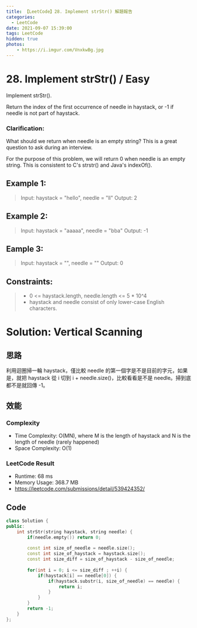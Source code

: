 ```yaml
---
title: 【LeetCode】28. Implement strStr() 解題報告
categories:
  - LeetCode
date: 2021-09-07 15:39:00
tags: LeetCode
hidden: true
photos:
    - https://i.imgur.com/VnxkwBg.jpg
---
```


# 28. Implement strStr() / Easy

Implement strStr().

Return the index of the first occurrence of needle in haystack, or -1 if needle is not part of haystack.

### Clarification:

What should we return when needle is an empty string? This is a great question to ask during an interview.

For the purpose of this problem, we will return 0 when needle is an empty string. This is consistent to C's strstr() and Java's indexOf().

 
<!-- more -->

## Example 1:
> Input: haystack = "hello", needle = "ll"
> Output: 2

## Example 2:
> Input: haystack = "aaaaa", needle = "bba"
> Output: -1

## Eample 3:
> Input: haystack = "", needle = ""
> Output: 0

## Constraints:
> - 0 <= haystack.length, needle.length <= 5 * 10^4
> - haystack and needle consist of only lower-case English characters.

# Solution: Vertical Scanning

## 思路

利用迴圈掃一輪 haystack，僅比較 needle 的第一個字是不是目前的字元，如果是，就把 haystack 從 i 切到 i + needle.size()，比較看看是不是 needle。掃到底都不是就回傳 -1。

## 效能

### Complexity 
- Time Complexity: O(MN), where M is the length of haystack and N is the length of needle (rarely happened)
- Space Complexity: O(1)

### LeetCode Result
- Runtime: 68 ms
- Memory Usage: 368.7 MB 
- https://leetcode.com/submissions/detail/539424352/

## Code 
```cpp
class Solution {
public:
    int strStr(string haystack, string needle) {
        if(needle.empty()) return 0;
        
        const int size_of_needle = needle.size();
        const int size_of_haystack = haystack.size();
        const int size_diff = size_of_haystack - size_of_needle;
        
        for(int i = 0; i <= size_diff ; ++i) {
            if(haystack[i] == needle[0]) {
                if(haystack.substr(i, size_of_needle) == needle) {
                    return i;
                }
            }
        }
        return -1;
    }
};
```